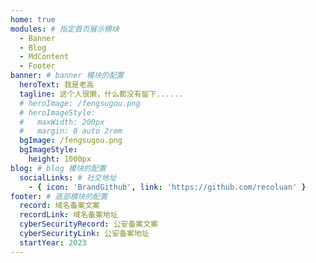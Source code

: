 ```yaml
---
home: true
modules: # 指定首页展示模块
  - Banner
  - Blog
  - MdContent
  - Footer
banner: # banner 模块的配置
  heroText: 我是老高
  tagline: 这个人很懒，什么都没有留下......
  # heroImage: /fengsugou.png
  # heroImageStyle:
  #   maxWidth: 200px
  #   margin: 0 auto 2rem
  bgImage: /fengsugou.png
  bgImageStyle:
    height: 1000px
blog: # blog 模块的配置
  socialLinks: # 社交地址
    - { icon: 'BrandGithub', link: 'https://github.com/recoluan' }
footer: # 底部模块的配置
  record: 域名备案文案
  recordLink: 域名备案地址
  cyberSecurityRecord: 公安备案文案
  cyberSecurityLink: 公安备案地址
  startYear: 2023
---
```

